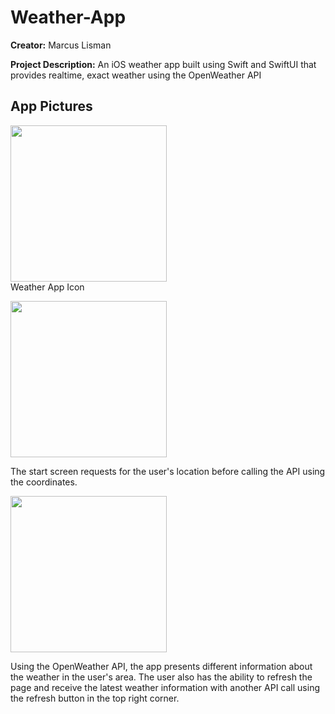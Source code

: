 # Weather-App

**Creator:** Marcus Lisman

**Project Description:** An iOS weather app built using Swift and SwiftUI that provides realtime, exact weather using the OpenWeather API

## App Pictures
<img src="https://github.com/MLisman5113/Weather-App/assets/72448287/40371890-971a-43ee-b8c8-672edd249347" width="250"/> <br />
Weather App Icon <br />

<img src="https://github.com/MLisman5113/Weather-App/assets/72448287/d8dcb646-199f-4b50-88f8-f70f7838e0fa" width="250"/><br />

The start screen requests for the user's location before calling the API using the coordinates.<br />

<img src="https://github.com/MLisman5113/Weather-App/assets/72448287/806c5f6f-9298-4d3e-bf75-c728fd5e7ca5" width="250"/><br />

Using the OpenWeather API, the app presents different information about the weather in the user's area. The user also has the ability to refresh the page and receive the latest weather information with another API call using the refresh button in the top right corner. <br />

